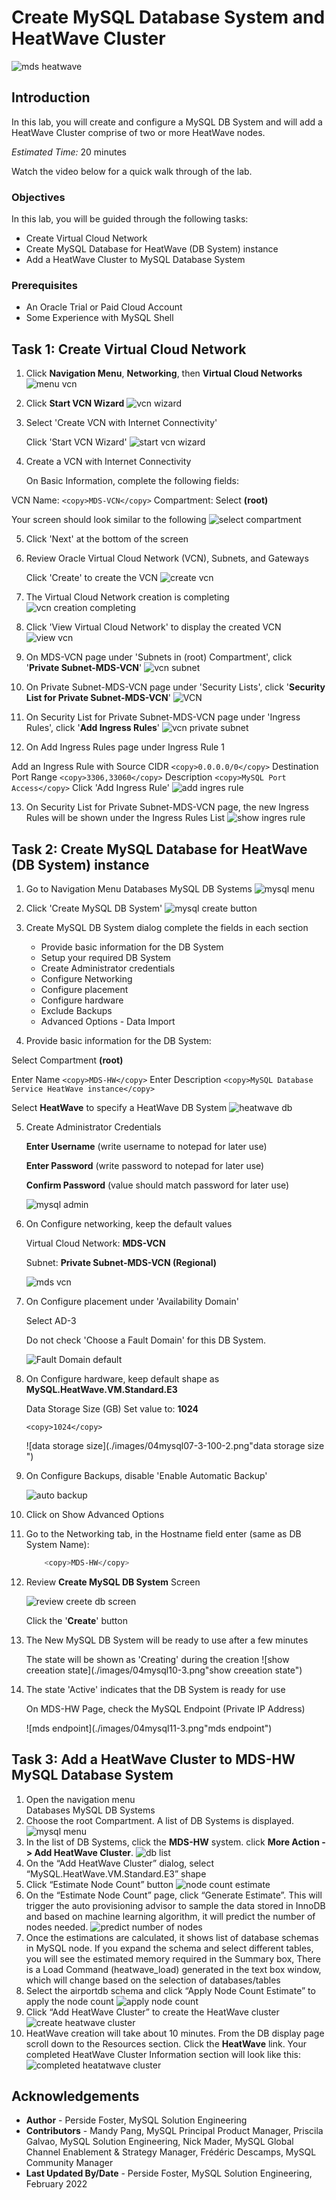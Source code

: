 # Create MySQL Database System and HeatWave Cluster
![mds heatwave](./images/00_mds_heatwave_2.png "mds heatwave")

## Introduction

In this lab, you will create and configure a MySQL DB System and  will add a HeatWave Cluster comprise of two or more HeatWave nodes.  

_Estimated Time:_ 20 minutes

Watch the video below for a quick walk through of the lab.

[](youtube:Uz_PXHzO9ac)

### Objectives

In this lab, you will be guided through the following tasks:

- Create Virtual Cloud Network
- Create MySQL Database for HeatWave (DB System) instance
- Add a HeatWave Cluster to MySQL Database System

### Prerequisites

- An Oracle Trial or Paid Cloud Account
- Some Experience with MySQL Shell

## Task 1: Create Virtual Cloud Network

1. Click **Navigation Menu**, **Networking**, then **Virtual Cloud Networks**  
    ![menu vcn](./images/03vcn01.png "menu vcn ")

2. Click **Start VCN Wizard**
    ![vcn wizard](./images/03vcn02.png "vcn wizard ")

3. Select 'Create VCN with Internet Connectivity'

    Click 'Start VCN Wizard'
    ![start vcn wizard](./images/03vcn03.png "start vcn wizard ")

4. Create a VCN with Internet Connectivity

    On Basic Information, complete the following fields:

 VCN Name:
    ```
    <copy>MDS-VCN</copy>
    ```
 Compartment: Select  **(root)**

 Your screen should look similar to the following
    ![select compartment](./images/03vcn04.png "select compartment")

5. Click 'Next' at the bottom of the screen

6. Review Oracle Virtual Cloud Network (VCN), Subnets, and Gateways

    Click 'Create' to create the VCN
    ![create vcn](./images/03vcn04-1.png "create vcn")

7. The Virtual Cloud Network creation is completing
    ![vcn creation completing](./images/03vcn05.png "vcn creation completing")

8. Click 'View Virtual Cloud Network' to display the created VCN
    ![view vcn](./images/03vcn06.png "view vcn")

9. On MDS-VCN page under 'Subnets in (root) Compartment', click  '**Private Subnet-MDS-VCN**'
     ![vcn subnet](./images/03vcn07.png "vcn subnet")

10.	On Private Subnet-MDS-VCN page under 'Security Lists',  click  '**Security List for Private Subnet-MDS-VCN**'
    ![VCN](./images/03vcn08.png "vcn security list")

11.	On Security List for Private Subnet-MDS-VCN page under 'Ingress Rules', click '**Add Ingress Rules**'
    ![vcn private subnet](./images/03vcn09.png "vcn private subnet")

12.	On Add Ingress Rules page under Ingress Rule 1

 Add an Ingress Rule with Source CIDR
    ```
    <copy>0.0.0.0/0</copy>
    ```
 Destination Port Range
     ```
    <copy>3306,33060</copy>
     ```
 Description
     ```
    <copy>MySQL Port Access</copy>
     ```
 Click 'Add Ingress Rule'
    ![add ingres rule](./images/03vcn10.png "add ingres rule")

13.	On Security List for Private Subnet-MDS-VCN page, the new Ingress Rules will be shown under the Ingress Rules List
    ![show ingres rule](./images/03vcn11.png "show ingres rule")

## Task 2: Create MySQL Database for HeatWave (DB System) instance

1. Go to Navigation Menu
         Databases
         MySQL
         DB Systems
    ![mysql menu](./images/04mysql01.png "mysql menu ")

2. Click 'Create MySQL DB System'
    ![mysql create button](./images/04mysql02.png " mysql create button")

3. Create MySQL DB System dialog complete the fields in each section

    - Provide basic information for the DB System
    - Setup your required DB System
    - Create Administrator credentials
    - Configure Networking
    - Configure placement
    - Configure hardware
    - Exclude Backups
    - Advanced Options - Data Import

4. Provide basic information for the DB System:

 Select Compartment **(root)**

 Enter Name
    ```
    <copy>MDS-HW</copy>
    ```
 Enter Description
    ```
    <copy>MySQL Database Service HeatWave instance</copy>
    ```

 Select **HeatWave** to specify a HeatWave DB System
    ![heatwave db](./images/04mysql03-3.png "heatwave db")

5. Create Administrator Credentials

    **Enter Username** (write username to notepad for later use)

    **Enter Password** (write password to notepad for later use)

    **Confirm Password** (value should match password for later use)

    ![mysql admin](./images/04mysql04.png "mysql admin ")

6. On Configure networking, keep the default values

    Virtual Cloud Network: **MDS-VCN**

    Subnet: **Private Subnet-MDS-VCN (Regional)**

    ![mds vcn](./images/04mysql05.png "mds vcn ")

7. On Configure placement under 'Availability Domain'

    Select AD-3

    Do not check 'Choose a Fault Domain' for this DB System.

    ![Fault Domain default](./images/04mysql06-3.png "Fault Domain default")

8. On Configure hardware, keep default shape as **MySQL.HeatWave.VM.Standard.E3**

    Data Storage Size (GB) Set value to:  **1024**

    ```
    <copy>1024</copy>
    ```
    ![data storage size](./images/04mysql07-3-100-2.png"data storage size ")

9. On Configure Backups, disable 'Enable Automatic Backup'

    ![auto backup](./images/04mysql08.png " auto backup")

10. Click on Show Advanced Options

11. Go to the Networking tab, in the Hostname field enter (same as DB System Name):

    ```bash
        <copy>MDS-HW</copy> 
    ```

15. Review **Create MySQL DB System**  Screen

    ![review creete db screen](./images/04mysql09-3.png "review creete db screen ")

    Click the '**Create**' button

16. The New MySQL DB System will be ready to use after a few minutes

    The state will be shown as 'Creating' during the creation
    ![show creeation state](./images/04mysql10-3.png"show creeation state")

17. The state 'Active' indicates that the DB System is ready for use

    On MDS-HW Page, check the MySQL Endpoint (Private IP Address)

    ![mds endpoint](./images/04mysql11-3.png"mds endpoint")

## Task 3: Add a HeatWave Cluster to MDS-HW MySQL Database System

1. Open the navigation menu  
    Databases
    MySQL
    DB Systems
2. Choose the root Compartment. A list of DB Systems is displayed.
    ![mysql menu](./images/10addheat01.png "mysql menu ")
3. In the list of DB Systems, click the **MDS-HW** system. click **More Action ->  Add HeatWave Cluster**.
    ![db list](./images/10addheat02.png " db list")
4. On the “Add HeatWave Cluster” dialog, select “MySQL.HeatWave.VM.Standard.E3” shape
5. Click “Estimate Node Count” button
    ![node count estimate](./images/10addheat03.png "node count estimate ")
6. On the “Estimate Node Count” page, click “Generate Estimate”. This will trigger the auto
provisioning advisor to sample the data stored in InnoDB and based on machine learning
algorithm, it will predict the number of nodes needed.
    ![predict number of nodes](./images/10addheat04.png "predict number of nodes ")
7. Once the estimations are calculated, it shows list of database schemas in MySQL node. If you expand the schema and select different tables, you will see the estimated memory required in the Summary box, There is a Load Command (heatwave_load) generated in the text box window, which will change based on the selection of databases/tables
8. Select the airportdb schema and click “Apply Node Count Estimate” to apply the node count
    ![apply node count](./images/10addheat05.png "apply node count ")
9. Click “Add HeatWave Cluster” to create the HeatWave cluster
    ![create heatwave cluster](./images/10addheat06.png " create heatwave cluster")
10. HeatWave creation will take about 10 minutes. From the DB display page scroll down to the Resources section. Click the **HeatWave** link. Your completed HeatWave Cluster Information section will look like this:
    ![completed heatatwave cluster](./images/10addheat07.png "completed heatatwave cluster ")

## Acknowledgements

* **Author** - Perside Foster, MySQL Solution Engineering
* **Contributors** - Mandy Pang, MySQL Principal Product Manager,  Priscila Galvao, MySQL Solution Engineering, Nick Mader, MySQL Global Channel Enablement & Strategy Manager, Frédéric Descamps, MySQL Community Manager
* **Last Updated By/Date** - Perside Foster, MySQL Solution Engineering, February 2022
